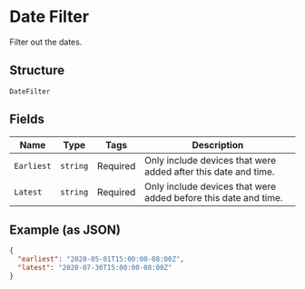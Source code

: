 
# Date Filter

Filter out the dates.

## Structure

`DateFilter`

## Fields

| Name | Type | Tags | Description |
|  --- | --- | --- | --- |
| `Earliest` | `string` | Required | Only include devices that were added after this date and time. |
| `Latest` | `string` | Required | Only include devices that were added before this date and time. |

## Example (as JSON)

```json
{
  "earliest": "2020-05-01T15:00:00-08:00Z",
  "latest": "2020-07-30T15:00:00-08:00Z"
}
```

